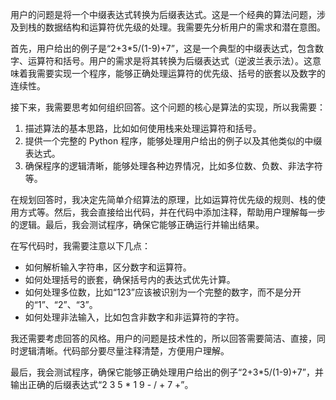 用户的问题是将一个中缀表达式转换为后缀表达式。这是一个经典的算法问题，涉及到栈的数据结构和运算符优先级的处理。我需要先分析用户的需求和潜在意图。

首先，用户给出的例子是“2+3*5/(1-9)+7”，这是一个典型的中缀表达式，包含数字、运算符和括号。用户的需求是将其转换为后缀表达式（逆波兰表示法）。这意味着我需要实现一个程序，能够正确处理运算符的优先级、括号的嵌套以及数字的连续性。

接下来，我需要思考如何组织回答。这个问题的核心是算法的实现，所以我需要：

1. 描述算法的基本思路，比如如何使用栈来处理运算符和括号。
2. 提供一个完整的 Python 程序，能够处理用户给出的例子以及其他类似的中缀表达式。
3. 确保程序的逻辑清晰，能够处理各种边界情况，比如多位数、负数、非法字符等。

在规划回答时，我决定先简单介绍算法的原理，比如运算符优先级的规则、栈的使用方式等。然后，我会直接给出代码，并在代码中添加注释，帮助用户理解每一步的逻辑。最后，我会测试程序，确保它能够正确运行并输出结果。

在写代码时，我需要注意以下几点：

- 如何解析输入字符串，区分数字和运算符。
- 如何处理括号的嵌套，确保括号内的表达式优先计算。
- 如何处理多位数，比如“123”应该被识别为一个完整的数字，而不是分开的“1”、“2”、“3”。
- 如何处理非法输入，比如包含非数字和非运算符的字符。

我还需要考虑回答的风格。用户的问题是技术性的，所以回答需要简洁、直接，同时逻辑清晰。代码部分要尽量注释清楚，方便用户理解。

最后，我会测试程序，确保它能够正确处理用户给出的例子“2+3*5/(1-9)+7”，并输出正确的后缀表达式“2 3 5 * 1 9 - / + 7 +”。